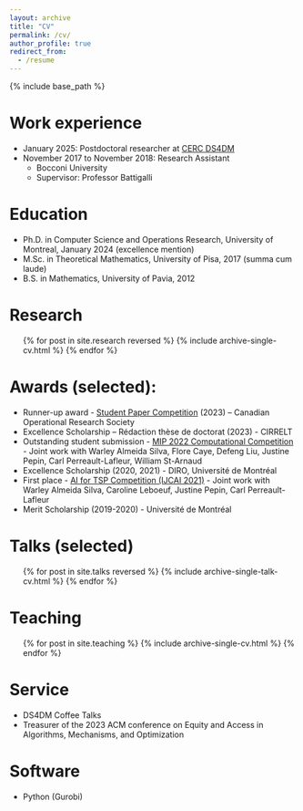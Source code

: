 ```yaml
---
layout: archive
title: "CV"
permalink: /cv/
author_profile: true
redirect_from:
  - /resume
---
```


{% include base_path %}



Work experience
======
* January 2025: Postdoctoral researcher at [CERC DS4DM](https://cerc-datascience.polymtl.ca/)
* November 2017 to November 2018: Research Assistant
  * Bocconi University
  * Supervisor: Professor Battigalli


Education
======
* Ph.D. in Computer Science and Operations Research, University of Montreal, January 2024 (excellence mention)
* M.Sc. in Theoretical Mathematics, University of Pisa, 2017 (summa cum laude)
* B.S. in Mathematics, University of Pavia, 2012



Research
======
  <ul>{% for post in site.research reversed %}
    {% include archive-single-cv.html %}
  {% endfor %}</ul>

Awards (selected):
======
* Runner-up award - [Student Paper Competition](https://www.cors.ca/?q=content/student-paper-competition) (2023) – Canadian Operational Research Society
* Excellence Scholarship – Rédaction thèse de doctorat (2023) - CIRRELT
* Outstanding student submission - [MIP 2022 Computational Competition](https://www.mixedinteger.org/2022/competition/) - Joint work with Warley Almeida Silva, Flore Caye, Defeng Liu, Justine Pepin, Carl Perreault-Lafleur, William St-Arnaud
* Excellence Scholarship (2020, 2021) - DIRO, Université de Montréal
* First place - [AI for TSP Competition (IJCAI 2021)](https://www.tspcompetition.com/) - Joint work with Warley Almeida Silva, Caroline Leboeuf, Justine Pepin, Carl Perreault-Lafleur
* Merit Scholarship (2019-2020) - Université de Montréal

  
Talks (selected)
======
  <ul>{% for post in site.talks reversed %}
    {% include archive-single-talk-cv.html %}
  {% endfor %}</ul>
  
Teaching
======
  <ul>{% for post in site.teaching %}
    {% include archive-single-cv.html %}
  {% endfor %}</ul>
  
Service
======
* DS4DM Coffee Talks
* Treasurer of the 2023 ACM conference on Equity and Access in Algorithms, Mechanisms, and Optimization

Software
======
* Python (Gurobi)


